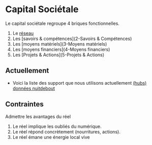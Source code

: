 
Capital Sociétale
===

Le capital sociétale regroupe 4 briques fonctionnelles.

1. Le [réseau](1-Réseau)
2. Les [savoirs & compétences](2-Savoirs & Compétences)
3. Les [moyens matériels](3-Moyens matériels)
4. Les [moyens financiers](4-Moyens financiers)
5. Les [Projets & Actions](5-Projets & Actions)

## Actuellement

- Voici la liste des support que nous utilisons actuellement 
[(hubs) données nuitdebout](https://www.mindmeister.com/fr/726853954/hubs-donn-es-nuitdebout)

## Contraintes

Admettre les avantages du réel

1. Le réel implique les oubliés du numérique.
2. Le réel répond concrètement (nourritures, actions).
3. Le réel émane une énergie local vive
